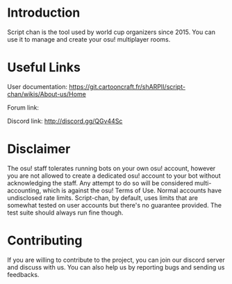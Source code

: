 # Introduction

Script chan is the tool used by world cup organizers since 2015.
You can use it to manage and create your osu! multiplayer rooms.


# Useful Links

User documentation: https://git.cartooncraft.fr/shARPII/script-chan/wikis/About-us/Home

Forum link: 

Discord link: http://discord.gg/QGv44Sc

# Disclaimer

The osu! staff tolerates running bots on your own osu! account, however you are not allowed to create a dedicated osu! account to your bot without acknowledging the staff. Any attempt to do so will be considered multi-accounting, which is against the osu! Terms of Use.
Normal accounts have undisclosed rate limits. Script-chan, by default, uses limits that are somewhat tested on user accounts but there's no guarantee provided. The test suite should always run fine though.


# Contributing

If you are willing to contribute to the project, you can join our discord server and discuss with us.
You can also help us by reporting bugs and sending us feedbacks.